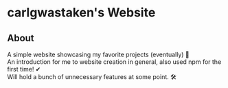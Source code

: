 # carlgwastaken's Website

## About
A simple website showcasing my favorite projects (eventually) 🧠  
An introduction for me to website creation in general, also used npm for the first time! ✔  
Will hold a bunch of unnecessary features at some point. 🛠
